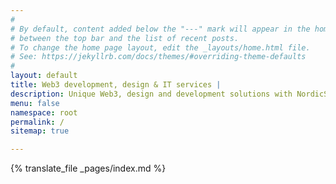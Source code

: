 ```yaml
---
#
# By default, content added below the "---" mark will appear in the home page
# between the top bar and the list of recent posts.
# To change the home page layout, edit the _layouts/home.html file.
# See: https://jekyllrb.com/docs/themes/#overriding-theme-defaults
#
layout: default
title: Web3 development, design & IT services |
description: Unique Web3, design and development solutions with NordicSoft.ee. The NordicSoft is Upwork Top Rated agency that provides design and development services in the e-commerce and blockchain.
menu: false
namespace: root
permalink: /
sitemap: true

---
```


{% translate_file _pages/index.md %}
